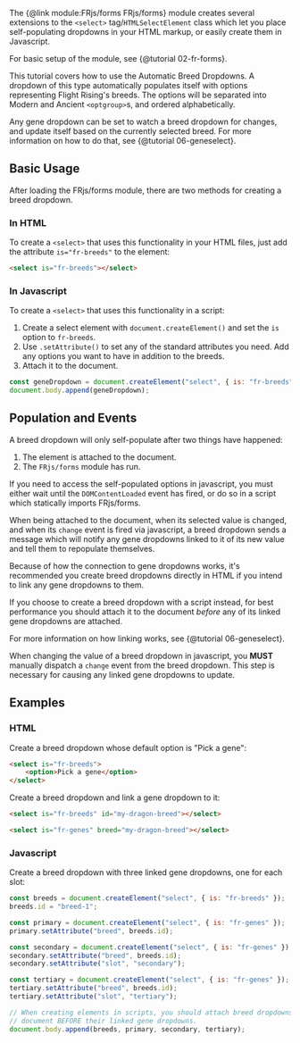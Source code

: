 
The {@link module:FRjs/forms FRjs/forms} module creates several extensions to the `<select>` tag/`HTMLSelectElement` class which let you place self-populating dropdowns in your HTML markup, or easily create them in Javascript.

For basic setup of the module, see {@tutorial 02-fr-forms}.

This tutorial covers how to use the Automatic Breed Dropdowns. A dropdown of this type automatically populates itself with options representing Flight Rising's breeds. The options will be separated into Modern and Ancient `<optgroup>`s, and ordered alphabetically.

Any gene dropdown can be set to watch a breed dropdown for changes, and update itself based on the currently selected breed. For more information on how to do that, see {@tutorial 06-geneselect}.

## Basic Usage

After loading the FRjs/forms module, there are two methods for creating a breed dropdown.

### In HTML

To create a `<select>` that uses this functionality in your HTML files, just add the attribute `is="fr-breeds"` to the element:
```html
<select is="fr-breeds"></select>
```

### In Javascript

To create a `<select>` that uses this functionality in a script:
1. Create a select element with `document.createElement()` and set the `is` option to `fr-breeds`.
2. Use `.setAttribute()` to set any of the standard attributes you need. Add any options you want to have in addition to the breeds.
3. Attach it to the document.
```js
const geneDropdown = document.createElement("select", { is: "fr-breeds" });
document.body.append(geneDropdown);
```

## Population and Events

A breed dropdown will only self-populate after two things have happened:
1. The element is attached to the document.
1. The `FRjs/forms` module has run.

<p class="note">
If you need to access the self-populated options in javascript, you must either wait until the <code>DOMContentLoaded</code> event has fired, or do so in a script which statically imports FRjs/forms.
</p>

When being attached to the document, when its selected value is changed, and when its `change` event is fired via javascript, a breed dropdown sends a message which will notify any gene dropdowns linked to it of its new value and tell them to repopulate themselves.

Because of how the connection to gene dropdowns works, it's recommended you create breed dropdowns directly in HTML if you intend to link any gene dropdowns to them.

If you choose to create a breed dropdown with a script instead, for best performance you should attach it to the document *before* any of its linked gene dropdowns are attached.

For more information on how linking works, see {@tutorial 06-geneselect}.

<p class="warning">
When changing the value of a breed dropdown in javascript, you <strong>MUST</strong> manually dispatch a <code>change</code> event from the breed dropdown. This step is necessary for causing any linked gene dropdowns to update.
</p>

## Examples

### HTML

Create a breed dropdown whose default option is "Pick a gene":
```html
<select is="fr-breeds">
    <option>Pick a gene</option>
</select>
```

Create a breed dropdown and link a gene dropdown to it:
```html
<select is="fr-breeds" id="my-dragon-breed"></select>

<select is="fr-genes" breed="my-dragon-breed"></select>
```

### Javascript

Create a breed dropdown with three linked gene dropdowns, one for each slot:
```js
const breeds = document.createElement("select", { is: "fr-breeds" });
breeds.id = "breed-1";

const primary = document.createElement("select", { is: "fr-genes" });
primary.setAttribute("breed", breeds.id);

const secondary = document.createElement("select", { is: "fr-genes" });
secondary.setAttribute("breed", breeds.id);
secondary.setAttribute("slot", "secondary");

const tertiary = document.createElement("select", { is: "fr-genes" });
tertiary.setAttribute("breed", breeds.id);
tertiary.setAttribute("slot", "tertiary");

// When creating elements in scripts, you should attach breed dropdowns to the
// document BEFORE their linked gene dropdowns.
document.body.append(breeds, primary, secondary, tertiary);
```
